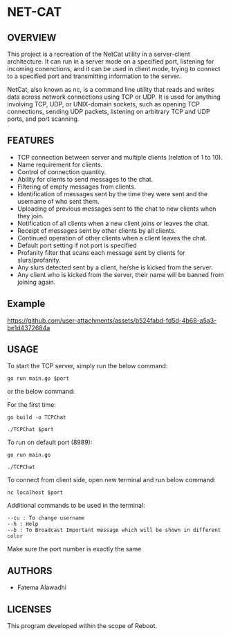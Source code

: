 # NET-CAT

## OVERVIEW

This project is a recreation of the NetCat utility in a server-client architecture. It can run in a server mode on a specified port, listening for incoming conenctions, and it can be used in client mode, trying to connect to a specified port and transmitting information to the server.

NetCat, also known as nc, is a command line utility that reads and writes data across network connections using TCP or UDP. It is used for anything involving TCP, UDP, or UNIX-domain sockets, such as opening TCP connections, sending UDP packets, listening on arbitrary TCP and UDP ports, and port scanning.

## FEATURES

* TCP connection between server and multiple clients (relation of 1 to 10).
* Name requirement for clients.
* Control of connection quantity.
* Ability for clients to send messages to the chat.
* Filtering of empty messages from clients.
* Identification of messages sent by the time they were sent and the username of who sent them.
* Uploading of previous messages sent to the chat to new clients when they join.
* Notification of all clients when a new client joins or leaves the chat.
* Receipt of messages sent by other clients by all clients.
* Continued operation of other clients when a client leaves the chat.
* Default port setting if not port is specified
* Profanity filter that scans each message sent by clients for slurs/profanity.
* Any slurs detected sent by a client, he/she is kicked from the server.
* Any client who is kicked from the server, their name will be banned from joining again.

## Example

https://github.com/user-attachments/assets/b524fabd-fd5d-4b68-a5a3-be1d4372684a

## USAGE

To start the TCP server, simply run the below command:

```
go run main.go $port

```
or the below command:

For the first time:
```
go build -o TCPChat

```

```
./TCPChat $port

```

To run on default port (8989):

```
go run main.go

```

```
./TCPChat 

```


To connect from client side, open new terminal and run below command:

```
nc localhost $port

```

Additional commands to be used in the terminal:
```
--cu : To change username 
--h : Help
--b : To Broadcast Important message which will be shown in different color

```

Make sure the port number is exactly the same

## AUTHORS

* Fatema Alawadhi

## LICENSES

This program developed within the scope of Reboot.


